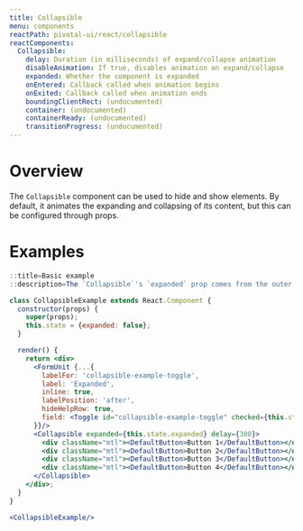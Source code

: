 ```yaml
---
title: Collapsible
menu: components
reactPath: pivotal-ui/react/collapsible
reactComponents:
  Collapsible:
    delay: Duration (in milliseconds) of expand/collapse animation
    disableAnimation: If true, disables animation on expand/collapse
    expanded: Whether the component is expanded
    onEntered: Callback called when animation begins
    onExited: Callback called when animation ends
    boundingClientRect: (undocumented)
    container: (undocumented)
    containerReady: (undocumented)
    transitionProgress: (undocumented)
---
```


# Overview

The `Collapsible` component can be used to hide and show elements. By default,
it animates the expanding and collapsing of its content, but this can be configured
through props.

# Examples

```jsx
::title=Basic example
::description=The `Collapsible`'s `expanded` prop comes from the outer component's `state`.

class CollapsibleExample extends React.Component {
  constructor(props) {
    super(props);
    this.state = {expanded: false};
  }

  render() {
    return <div>
      <FormUnit {...{
        labelFor: 'collapsible-example-toggle',
        label: 'Expanded',
        inline: true,
        labelPosition: 'after',
        hideHelpRow: true,
        field: <Toggle id="collapsible-example-toggle" checked={this.state.expanded} onChange={evt => this.setState({expanded: evt.target.checked})}/>
      }}/>
      <Collapsible expanded={this.state.expanded} delay={300}>
        <div className="mtl"><DefaultButton>Button 1</DefaultButton></div>
        <div className="mtl"><DefaultButton>Button 2</DefaultButton></div>
        <div className="mtl"><DefaultButton>Button 3</DefaultButton></div>
        <div className="mtl"><DefaultButton>Button 4</DefaultButton></div>
      </Collapsible>
    </div>;
  }
}

<CollapsibleExample/>
```